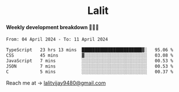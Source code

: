 <h1 align="center">Lalit</h1>

#### Weekly development breakdown 👨🏻‍💻
<!--START_SECTION:waka-->

```txt
From: 04 April 2024 - To: 11 April 2024

TypeScript   23 hrs 13 mins  ███████████████████████▓░   95.06 %
CSS          45 mins         ▓░░░░░░░░░░░░░░░░░░░░░░░░   03.08 %
JavaScript   7 mins          ░░░░░░░░░░░░░░░░░░░░░░░░░   00.53 %
JSON         7 mins          ░░░░░░░░░░░░░░░░░░░░░░░░░   00.53 %
C            5 mins          ░░░░░░░░░░░░░░░░░░░░░░░░░   00.37 %
```

<!--END_SECTION:waka-->

Reach me at → lalitvijay9480@gmail.com

